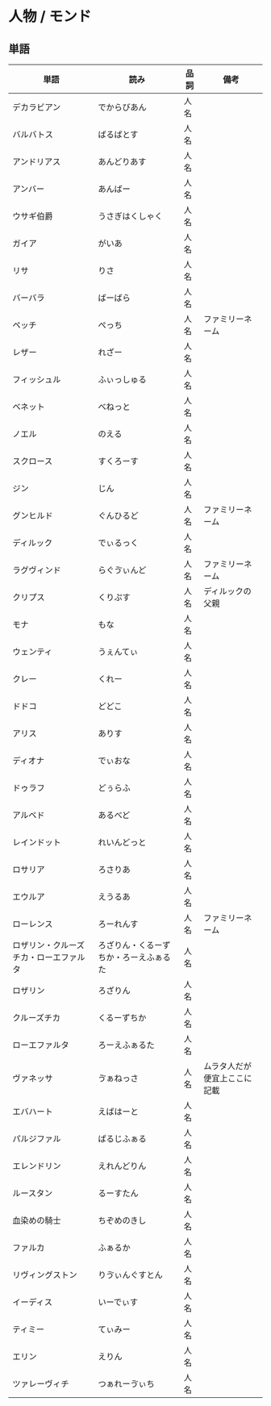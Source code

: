 # 人物 / モンド

## 単語

|単語|読み|品詞|備考|
|---|---|---|---|
|デカラビアン|でからびあん|人名||
|バルバトス|ばるばとす|人名||
|アンドリアス|あんどりあす|人名||
|アンバー|あんばー|人名||
|ウサギ伯爵|うさぎはくしゃく|人名||
|ガイア|がいあ|人名||
|リサ|りさ|人名||
|バーバラ|ばーばら|人名||
|ペッチ|ぺっち|人名|ファミリーネーム|
|レザー|れざー|人名||
|フィッシュル|ふぃっしゅる|人名||
|ベネット|べねっと|人名||
|ノエル|のえる|人名||
|スクロース|すくろーす|人名||
|ジン|じん|人名||
|グンヒルド|ぐんひるど|人名|ファミリーネーム|
|ディルック|でぃるっく|人名||
|ラグヴィンド|らぐゔぃんど|人名|ファミリーネーム|
|クリプス|くりぷす|人名|ディルックの父親|
|モナ|もな|人名||
|ウェンティ|うぇんてぃ|人名||
|クレー|くれー|人名||
|ドドコ|どどこ|人名||
|アリス|ありす|人名||
|ディオナ|でぃおな|人名||
|ドゥラフ|どぅらふ|人名||
|アルベド|あるべど|人名||
|レインドット|れいんどっと|人名||
|ロサリア|ろさりあ|人名||
|エウルア|えうるあ|人名||
|ローレンス|ろーれんす|人名|ファミリーネーム|
|ロザリン・クルーズチカ・ローエファルタ|ろざりん・くるーずちか・ろーえふぁるた|人名||
|ロザリン|ろざりん|人名||
|クルーズチカ|くるーずちか|人名||
|ローエファルタ|ろーえふぁるた|人名||
|ヴァネッサ|ゔぁねっさ|人名|ムラタ人だが便宜上ここに記載|
|エバハート|えばはーと|人名||
|パルジファル|ぱるじふぁる|人名||
|エレンドリン|えれんどりん|人名||
|ルースタン|るーすたん|人名||
|血染めの騎士|ちぞめのきし|人名||
|ファルカ|ふぁるか|人名||
|リヴィングストン|りゔぃんぐすとん|人名||
|イーディス|いーでぃす|人名||
|ティミー|てぃみー|人名||
|エリン|えりん|人名||
|ツァレーヴィチ|つぁれーゔぃち|人名||